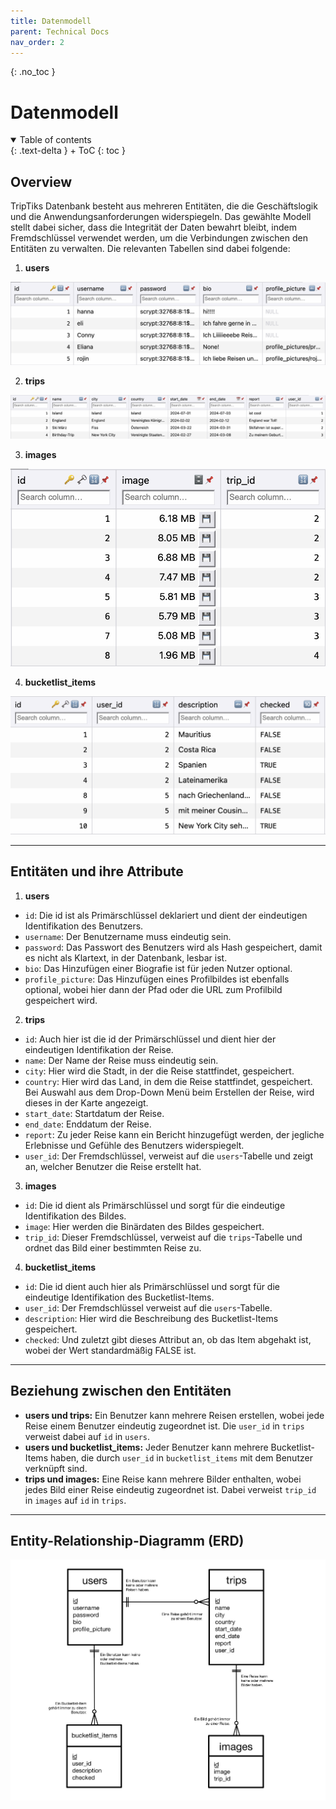 ```yaml
---
title: Datenmodell
parent: Technical Docs
nav_order: 2
---
```


{: .no_toc }
# Datenmodell

<details open markdown="block">
{: .text-delta }
<summary>Table of contents</summary>
+ ToC
{: toc }
</details>

## Overview

TripTiks Datenbank besteht aus mehreren Entitäten, die die Geschäftslogik und die Anwendungsanforderungen widerspiegeln. Das gewählte Modell stellt  dabei sicher, dass die Integrität der Daten bewahrt bleibt, indem Fremdschlüssel verwendet werden, um die Verbindungen zwischen den Entitäten zu verwalten. Die relevanten Tabellen sind dabei folgende:

1. **users**

![users](../assets/images/users.png "users-Tabelle")

2. **trips**

![trips](../assets/images/trips.png "trips-Tabelle")

3. **images**

![images](../assets/images/images.png "images-Tabelle")

4. **bucketlist_items**

![images](../assets/images/bucketlist_items.png "bucketlist_items-Tabelle")

---

## Entitäten und ihre Attribute

1. **users**
+ `id`: Die id ist als Primärschlüssel deklariert und dient der eindeutigen Identifikation des Benutzers.
+ `username`: Der Benutzername muss eindeutig sein.
+ `password`: Das Passwort des Benutzers wird als Hash gespeichert, damit es nicht als Klartext, in der Datenbank, lesbar ist.
+ `bio`: Das Hinzufügen einer Biografie ist für jeden Nutzer optional.
+ `profile_picture`: Das Hinzufügen eines Profilbildes ist ebenfalls optional, wobei hier dann der Pfad oder die URL zum Profilbild gespeichert wird.

2. **trips**
+ `id`: Auch hier ist die id der Primärschlüssel und dient hier der eindeutigen Identifikation der Reise.
+ `name`: Der Name der Reise muss eindeutig sein.
+ `city`: Hier wird die Stadt, in der die Reise stattfindet, gespeichert.
+ `country`: Hier wird das Land, in dem die Reise stattfindet, gespeichert. Bei Auswahl aus dem Drop-Down Menü beim Erstellen der Reise, wird dieses in der Karte angezeigt.
+ `start_date`: Startdatum der Reise.
+ `end_date`: Enddatum der Reise.
+ `report`: Zu jeder Reise kann ein Bericht hinzugefügt werden, der jegliche Erlebnisse und Gefühle des Benutzers widerspiegelt.
+ `user_id`: Der Fremdschlüssel, verweist auf die `users`-Tabelle und zeigt an, welcher Benutzer die Reise erstellt hat.

3. **images**
+ `id`: Die id dient als Primärschlüssel und sorgt für die eindeutige Identifikation des Bildes.
+ `image`: Hier werden die Binärdaten des Bildes gespeichert.
+ `trip_id`: Dieser Fremdschlüssel, verweist auf die `trips`-Tabelle und ordnet das Bild einer bestimmten Reise zu.

4. **bucketlist_items**
+ `id`: Die id dient auch hier als Primärschlüssel und sorgt für die eindeutige Identifikation des Bucketlist-Items.
+ `user_id`: Der Fremdschlüssel verweist auf die `users`-Tabelle.
+ `description`: Hier wird die Beschreibung des Bucketlist-Items gespeichert.
+ `checked`: Und zuletzt gibt dieses Attribut an, ob das Item abgehakt ist, wobei der Wert standardmäßig FALSE ist.

---

## Beziehung zwischen den Entitäten

+ **users und trips:** Ein Benutzer kann mehrere Reisen erstellen, wobei jede Reise einem Benutzer eindeutig zugeordnet ist. Die `user_id` in `trips` verweist dabei auf `id` in `users`.
+ **users und bucketlist_items:** Jeder Benutzer kann mehrere Bucketlist-Items haben, die durch `user_id` in `bucketlist_items` mit dem Benutzer verknüpft sind.
+ **trips und images:** Eine Reise kann mehrere Bilder enthalten, wobei jedes Bild einer Reise eindeutig zugeordnet ist. Dabei verweist `trip_id` in `images` auf `id` in `trips`.

---

## Entity-Relationship-Diagramm (ERD)

![ERD](../assets/images/ERD_TripTik.jpg "Entity-Relationship-Diagramm")